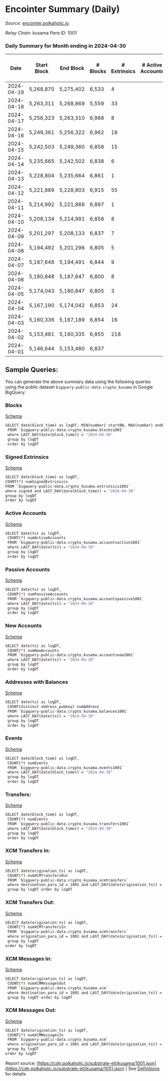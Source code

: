 # Encointer Summary (Daily)

_Source_: [encointer.polkaholic.io](https://encointer.polkaholic.io)

*Relay Chain*: kusama
*Para ID*: 1001



### Daily Summary for Month ending in 2024-04-30


| Date    | Start Block | End Block | # Blocks | # Extrinsics | # Active Accounts | # Passive Accounts | # New Accounts | # Addresses | # Events  | # Transfers ($USD) | # XCM Transfers In ($USD) | # XCM Transfers Out ($USD) | # XCM In | # XCM Out | Issues |
|---------|-------------|-----------|----------|--------------|-------------------|--------------------|----------------|-------------|-----------|--------------------|---------------------------|----------------------------|----------|-----------|--------|
| 2024-04-19 | 5,268,870 | 5,275,402 | 6,533 | 4 |  |  |  |  | 13,081 |   |   |   |  |  |  |
| 2024-04-18 | 5,263,311 | 5,268,869 | 5,559 | 33 |  |  |  |  | 11,245 |   |   |   |  |  |  |
| 2024-04-17 | 5,256,323 | 5,263,310 | 6,988 | 8 |  |  |  | 100 | 14,002 |   |   |   |  |  |  |
| 2024-04-16 | 5,249,361 | 5,256,322 | 6,962 | 18 |  |  |  | 100 | 13,980 |   |   |   |  |  |  |
| 2024-04-15 | 5,242,503 | 5,249,360 | 6,858 | 15 |  |  |  | 100 | 13,764 |   |   |   |  |  |  |
| 2024-04-14 | 5,235,665 | 5,242,502 | 6,838 | 6 |  |  |  | 100 | 13,697 |   |   |   |  |  |  |
| 2024-04-13 | 5,228,804 | 5,235,664 | 6,861 | 1 |  |  |  | 100 | 13,727 |   |   |   |  |  |  |
| 2024-04-12 | 5,221,889 | 5,228,803 | 6,915 | 55 |  |  |  | 100 | 14,037 | 12  |   |   |  |  |  |
| 2024-04-11 | 5,214,992 | 5,221,888 | 6,897 | 1 |  |  |  | 98 | 13,804 | 1  |   |   |  |  |  |
| 2024-04-10 | 5,208,134 | 5,214,991 | 6,858 | 8 |  |  |  | 97 | 13,741 | 1  |   |   |  |  |  |
| 2024-04-09 | 5,201,297 | 5,208,133 | 6,837 | 7 |  |  |  | 97 | 13,697 |   |   |   |  |  |  |
| 2024-04-08 | 5,194,492 | 5,201,296 | 6,805 | 5 |  |  |  | 39 | 13,625 |   |   |   |  |  |  |
| 2024-04-07 | 5,187,648 | 5,194,491 | 6,844 | 9 |  |  |  | 97 | 13,716 |   |   |   |  |  |  |
| 2024-04-06 | 5,180,848 | 5,187,647 | 6,800 | 8 |  |  |  | 97 | 13,631 | 2  |   |   |  |  |  |
| 2024-04-05 | 5,174,043 | 5,180,847 | 6,805 | 3 |  |  |  | 97 | 13,619 |   |   |   |  |  |  |
| 2024-04-04 | 5,167,190 | 5,174,042 | 6,853 | 24 |  |  |  | 97 | 13,806 | 4  |   |   |  |  |  |
| 2024-04-03 | 5,160,336 | 5,167,189 | 6,854 | 16 |  |  |  | 96 | 13,749 |   |   |   |  |  |  |
| 2024-04-02 | 5,153,481 | 5,160,335 | 6,855 | 218 |  |  |  | 96 | 14,213 | 3  |   |   |  |  |  |
| 2024-04-01 | 5,146,644 | 5,153,480 | 6,837 |  |  |  |  | 96 | 13,678 |   |   |   |  |  |  |

## Sample Queries:
You can generate the above summary data using the following queries using the public dataset `bigquery-public-data.crypto_kusama` in Google BigQuery:


### Blocks 

[Schema](https://github.com/colorfulnotion/substrate-etl/blob/main/schema/blocks.json)

```bash
SELECT date(block_time) as logDT, MIN(number) startBN, MAX(number) endBN, COUNT(*) numBlocks 
 FROM `bigquery-public-data.crypto_kusama.blocks1001`  
 where LAST_DAY(date(block_time)) = "2024-04-30" 
 group by logDT 
 order by logDT
```

### Signed Extrinsics 

[Schema](https://github.com/colorfulnotion/substrate-etl/blob/main/schema/extrinsics.json)

```bash
SELECT date(block_time) as logDT, 
COUNT(*) numSignedExtrinsics 
FROM `bigquery-public-data.crypto_kusama.extrinsics1001`  
where signed and LAST_DAY(date(block_time)) = "2024-04-30" 
group by logDT 
order by logDT
```

### Active Accounts 

[Schema](https://github.com/colorfulnotion/substrate-etl/blob/main/schema/accountsactive.json)

```bash
SELECT date(ts) as logDT, 
 COUNT(*) numActiveAccounts 
 FROM `bigquery-public-data.crypto_kusama.accountsactive1001` 
 where LAST_DAY(date(ts)) = "2024-04-30" 
 group by logDT 
 order by logDT
```

### Passive Accounts 

[Schema](https://github.com/colorfulnotion/substrate-etl/blob/main/schema/accountspassive.json)

```bash
SELECT date(ts) as logDT, 
 COUNT(*) numPassiveAccounts 
 FROM `bigquery-public-data.crypto_kusama.accountspassive1001` 
 where LAST_DAY(date(ts)) = "2024-04-30" 
 group by logDT 
 order by logDT
```

### New Accounts 

[Schema](https://github.com/colorfulnotion/substrate-etl/blob/main/schema/accountsnew.json)

```bash
SELECT date(ts) as logDT, 
 COUNT(*) numNewAccounts 
 FROM `bigquery-public-data.crypto_kusama.accountsnew1001` 
 where LAST_DAY(date(ts)) = "2024-04-30" 
 group by logDT
 order by logDT
```

### Addresses with Balances 

[Schema](https://github.com/colorfulnotion/substrate-etl/blob/main/schema/balances.json)

```bash
SELECT date(ts) as logDT,
 COUNT(distinct address_pubkey) numAddress 
 FROM `bigquery-public-data.crypto_kusama.balances1001` 
 where LAST_DAY(date(ts)) = "2024-04-30" 
 group by logDT 
 order by logDT
```

### Events 

[Schema](https://github.com/colorfulnotion/substrate-etl/blob/main/schema/events.json)

```bash
SELECT date(block_time) as logDT, 
 COUNT(*) numEvents 
 FROM `bigquery-public-data.crypto_kusama.events1001` 
 where LAST_DAY(date(block_time)) = "2024-04-30" 
 group by logDT 
 order by logDT
```

### Transfers:

[Schema](https://github.com/colorfulnotion/substrate-etl/blob/main/schema/transfers.json)

```bash
SELECT date(block_time) as logDT, 
 COUNT(*) numEvents 
 FROM `bigquery-public-data.crypto_kusama.transfers1001` 
 where LAST_DAY(date(block_time)) = "2024-04-30" 
 group by logDT 
 order by logDT
```

### XCM Transfers In: 

[Schema](https://github.com/colorfulnotion/substrate-etl/blob/main/schema/xcmtransfers.json)

```bash
SELECT date(origination_ts) as logDT, 
 COUNT(*) numXCMTransfersOut 
 FROM `bigquery-public-data.crypto_kusama.xcmtransfers` 
 where destination_para_id = 1001 and LAST_DAY(date(origination_ts)) = "2024-04-30" 
 group by logDT order by logDT
```

### XCM Transfers Out: 

[Schema](https://github.com/colorfulnotion/substrate-etl/blob/main/schema/xcmtransfers.json)

```bash
SELECT date(origination_ts) as logDT, 
 COUNT(*) numXCMTransfersIn 
 FROM `bigquery-public-data.crypto_kusama.xcmtransfers` 
 where origination_para_id = 1001 and LAST_DAY(date(origination_ts)) = "2024-04-30" 
 group by logDT 
order by logDT
```

### XCM Messages In: 

[Schema](https://github.com/colorfulnotion/substrate-etl/blob/main/schema/xcm.json)

```bash
SELECT date(origination_ts) as logDT, 
 COUNT(*) numXCMMessagesOut 
 FROM `bigquery-public-data.crypto_kusama.xcm` 
 where destination_para_id = 1001 and LAST_DAY(date(origination_ts)) = "2024-04-30" 
 group by logDT order by logDT
```

### XCM Messages Out: 

[Schema](https://github.com/colorfulnotion/substrate-etl/blob/main/schema/xcm.json)

```bash
SELECT date(origination_ts) as logDT, 
 COUNT(*) numXCMMessagesIn 
 FROM `bigquery-public-data.crypto_kusama.xcm` 
 where origination_para_id = 1001 and LAST_DAY(date(origination_ts)) = "2024-04-30" 
 group by logDT 
order by logDT
```


Report source: [https://cdn.polkaholic.io/substrate-etl/kusama/1001.json](https://cdn.polkaholic.io/substrate-etl/kusama/1001.json) | See [Definitions](/DEFINITIONS.md) for details
